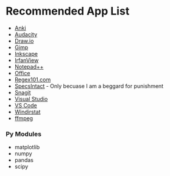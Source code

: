 # Recommended App List

<ul>
  <li><a href="https://apps.ankiweb.net/index.html" target="_blank">Anki</a></li>
  <li><a href="https://www.audacityteam.org/" target="_blank">Audacity</a></li>
  <li><a href="https://www.drawio.com/" target="_blank">Draw.io</a></li>
  <li><a href="https://www.gimp.org/" target="_blank">Gimp</a></li>
  <li><a href=https://inkscape.org/"" target="_blank">Inkscape</a></li> 
  <li><a href="https://www.irfanview.com/" target="_blank">IrfanView</a></li>
  <li><a href="https://notepad-plus-plus.org/" target="_blank">Notepad++</a></li>
  <li><a href="https://www.office.com/" target="_blank">Office</a></li>
  <li><a href="https://regex101.com/" target="_blank">Regex101.com</a></li>
   <li><a href="https://www.wbdg.org/dod/specsintact/software/download" target="_blank">SpecsIntact</a> - Only becuase I am a beggard for punishment</li> 
  <li><a href="https://www.techsmith.com/screen-capture.html" target="_blank">Snagit</a></li>
  <li><a href="https://visualstudio.microsoft.com/" target="_blank">Visual Studio</a></li>
  <li><a href="https://code.visualstudio.com/" target="_blank">VS Code</a></li>
  <li><a href="https://windirstat.net/" target="_blank">Windirstat</a></li>
  <li><a href="https://ffmpeg.org/" target="_blank">ffmpeg</a></li>
</ul>


### Py Modules

<ul>
  <li>matplotlib</li>
  <li>numpy</li>
  <li>pandas</li>
  <li>scipy</li>
</ul>
